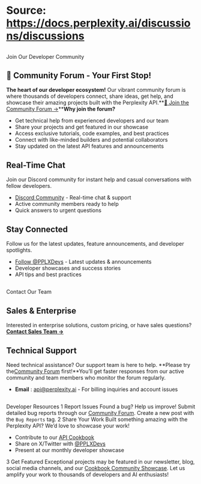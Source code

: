 # Source: https://docs.perplexity.ai/discussions/discussions

## 
[​](https://docs.perplexity.ai/discussions/discussions#join-our-developer-community)
Join Our Developer Community
## 🌟 Community Forum - Your First Stop!
**The heart of our developer ecosystem!** Our vibrant community forum is where thousands of developers connect, share ideas, get help, and showcase their amazing projects built with the Perplexity API.**[🚀 Join the Community Forum →](https://community.perplexity.ai/)****Why join the forum?**
  * Get technical help from experienced developers and our team
  * Share your projects and get featured in our showcase
  * Access exclusive tutorials, code examples, and best practices
  * Connect with like-minded builders and potential collaborators
  * Stay updated on the latest API features and announcements


## Real-Time Chat
Join our Discord community for instant help and casual conversations with fellow developers.
  * [Discord Community](https://discord.gg/perplexity-ai) - Real-time chat & support
  * Active community members ready to help
  * Quick answers to urgent questions


## Stay Connected
Follow us for the latest updates, feature announcements, and developer spotlights.
  * [Follow @PPLXDevs](https://twitter.com/PPLXDevs) - Latest updates & announcements
  * Developer showcases and success stories
  * API tips and best practices


## 
[​](https://docs.perplexity.ai/discussions/discussions#contact-our-team)
Contact Our Team
## Sales & Enterprise
Interested in enterprise solutions, custom pricing, or have sales questions?**[Contact Sales Team →](https://pplx.ai/api-sales)**
## Technical Support
Need technical assistance? Our support team is here to help.
**Please try the[Community Forum](https://community.perplexity.ai/) first!**You’ll get faster responses from our active community and team members who monitor the forum regularly.
  * **Email** : api@perplexity.ai - For billing inquiries and account issues


## 
[​](https://docs.perplexity.ai/discussions/discussions#developer-resources)
Developer Resources
1
Report Issues
Found a bug? Help us improve! Submit detailed bug reports through our [Community Forum](https://community.perplexity.ai/). Create a new post with the `Bug Reports` tag.
2
Share Your Work
Built something amazing with the Perplexity API? We’d love to showcase your work!
  * Contribute to our [API Cookbook](https://github.com/perplexityai/api-cookbook)
  * Share on X/Twitter with [@PPLXDevs](https://twitter.com/PPLXDevs)
  * Present at our monthly developer showcase


3
Get Featured
Exceptional projects may be featured in our newsletter, blog, social media channels, and our [Cookbook Community Showcase](https://docs.perplexity.ai/cookbook/showcase/briefo). Let us amplify your work to thousands of developers and AI enthusiasts!
